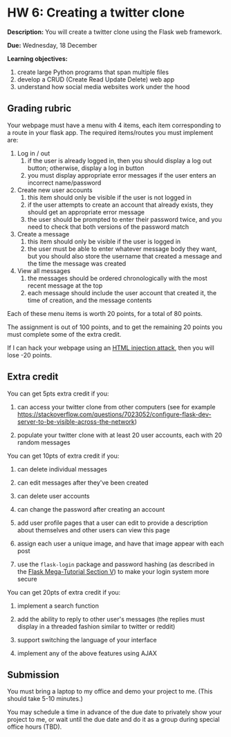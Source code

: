 # HW 6: Creating a twitter clone

**Description:**
You will create a twitter clone using the Flask web framework.

**Due:**
Wednesday, 18 December

**Learning objectives:**

1. create large Python programs that span multiple files
1. develop a CRUD (Create Read Update Delete) web app
1. understand how social media websites work under the hood

## Grading rubric

Your webpage must have a menu with 4 items, each item corresponding to a route in your flask app.
The required items/routes you must implement are:

1. Log in / out
    1. if the user is already logged in, then you should display a log out button; otherwise, display a log in button
    1. you must display appropriate error messages if the user enters an incorrect name/password
1. Create new user accounts
    1. this item should only be visible if the user is not logged in
    1. if the user attempts to create an account that already exists, they should get an appropriate error message
    1. the user should be prompted to enter their password twice, and you need to check that both versions of the password match
1. Create a message
    1. this item should only be visible if the user is logged in
    1. the user must be able to enter whatever message body they want, but you should also store the username that created a message and the time the message was created
1. View all messages
    1. the messages should be ordered chronologically with the most recent message at the top
    1. each message should include the user account that created it, the time of creation, and the message contents

Each of these menu items is worth 20 points, for a total of 80 points.

The assignment is out of 100 points, and to get the remaining 20 points you must complete some of the extra credit.

If I can hack your webpage using an [HTML injection attack](https://www.softwaretestinghelp.com/html-injection-tutorial/), then you will lose -20 points.

## Extra credit

You can get 5pts extra credit if you:

1. can access your twitter clone from other computers (see for example https://stackoverflow.com/questions/7023052/configure-flask-dev-server-to-be-visible-across-the-network)

1. populate your twitter clone with at least 20 user accounts, each with 20 random messages

You can get 10pts of extra credit if you:

1. can delete individual messages

1. can edit messages after they've been created

1. can delete user accounts

1. can change the password after creating an account

1. add user profile pages that a user can edit to provide a description about themselves and other users can view this page

1. assign each user a unique image, and have that image appear with each post

1. use the `flask-login` package and password hashing (as described in the [Flask Mega-Tutorial Section V](https://blog.miguelgrinberg.com/post/the-flask-mega-tutorial-part-v-user-logins)) to make your login system more secure

You can get 20pts of extra credit if you:

1. implement a search function

1. add the ability to reply to other user's messages (the replies must display in a threaded fashion similar to twitter or reddit)

1. support switching the language of your interface

1. implement any of the above features using AJAX

<!--1. use SQLite3 instead of JSON to store-->

## Submission

You must bring a laptop to my office and demo your project to me.
(This should take 5-10 minutes.)

You may schedule a time in advance of the due date to privately show your project to me,
or wait until the due date and do it as a group during special office hours (TBD).

